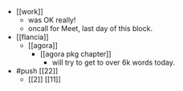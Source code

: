- [[work]]
  - was OK really!
  - oncall for Meet, last day of this block.
- [[flancia]]
  - [[agora]]
    - [[agora pkg chapter]]
      - will try to get to over 6k words today.
- #push [[22]]
  - [[2]] [[11]]
